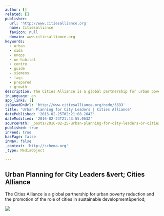 ```yaml
---
author: []
related: []
publisher:
  url: 'http://www.citiesalliance.org'
  name: Citiesalliance
  favicon: null
  domain: www.citiesalliance.org
keywords:
  - urban
  - sida
  - unops
  - un-habitat
  - centre
  - guide
  - siemens
  - faqs
  - prepared
  - growth
description: The Cities Alliance is a global partnership for urban poverty reduction and the promotion of the role of cities in sustainable development.
inLanguage: en
app_links: []
isBasedOnUrl: 'http://www.citiesalliance.org/node/3333'
title: 'Urban Planning for City Leaders | Cities Alliance'
datePublished: '2016-02-25T02:21:08.264Z'
dateModified: '2016-02-24T21:43:55.063Z'
sourcePath: _posts/2016-02-25-urban-planning-for-city-leaders-or-cities-alliance.md
published: true
inFeed: true
hasPage: false
inNav: false
_context: 'http://schema.org'
_type: MediaObject

---
```

<article style=""><h1>Urban Planning for City Leaders &amp;vert; Cities Alliance</h1><p>The Cities Alliance is a global partnership for urban poverty reduction and the promotion of the role of cities in sustainable development&amp;period;</p><img src="http://citiesalliance.org/sites/citiesalliance.org/files/Guide-Urban-Planners.gif?1353965155" /></article>